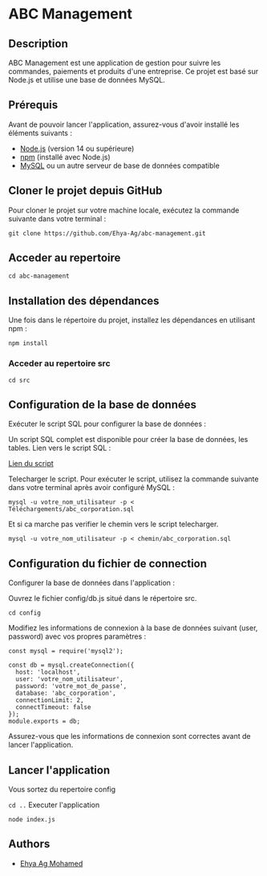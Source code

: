 # ABC Management

## Description
ABC Management est une application de gestion pour suivre les commandes, paiements et produits d'une entreprise. Ce projet est basé sur Node.js et utilise une base de données MySQL.

## Prérequis

Avant de pouvoir lancer l'application, assurez-vous d'avoir installé les éléments suivants :

- [Node.js](https://nodejs.org/) (version 14 ou supérieure)
- [npm](https://www.npmjs.com/) (installé avec Node.js)
- [MySQL](https://www.mysql.com/) ou un autre serveur de base de données compatible

## Cloner le projet depuis GitHub

Pour cloner le projet sur votre machine locale, exécutez la commande suivante dans votre terminal :

```git clone https://github.com/Ehya-Ag/abc-management.git```
## Acceder au repertoire
```cd abc-management ```

## Installation des dépendances
Une fois dans le répertoire du projet, installez les dépendances en utilisant npm :

```npm install ```
### Acceder au repertoire src
```cd src ```

## Configuration de la base de données
Exécuter le script SQL pour configurer la base de données :

Un script SQL complet est disponible pour créer la base de données, les tables.
Lien vers le script SQL :

[Lien du script](https://drive.google.com/file/d/1ZmQz6pDXhYYoz8mNivto8cEnDBJMMk6o/view?usp=sharing) 

Telecharger le script.
Pour exécuter le script, utilisez la commande suivante dans votre terminal après avoir configuré MySQL :
```
mysql -u votre_nom_utilisateur -p < Téléchargements/abc_corporation.sql
```
Et si ca marche pas verifier le chemin vers le script telecharger.
```
mysql -u votre_nom_utilisateur -p < chemin/abc_corporation.sql
```

## Configuration du fichier de connection
Configurer la base de données dans l'application :

Ouvrez le fichier config/db.js situé dans le répertoire src.

```cd config```

Modifiez les informations de connexion à la base de données suivant (user, password) avec vos propres paramètres :
```
const mysql = require('mysql2');

const db = mysql.createConnection({
  host: 'localhost',
  user: 'votre_nom_utilisateur',
  password: 'votre_mot_de_passe',
  database: 'abc_corporation',
  connectionLimit: 2,
  connectTimeout: false
});
module.exports = db;
```

Assurez-vous que les informations de connexion sont correctes avant de lancer l'application.

## Lancer l'application
Vous sortez du repertoire config

```cd ..```
Executer l'application

```node index.js ```


## Authors

- [Ehya Ag Mohamed](https://www.github.com/Ehya-Ag)

